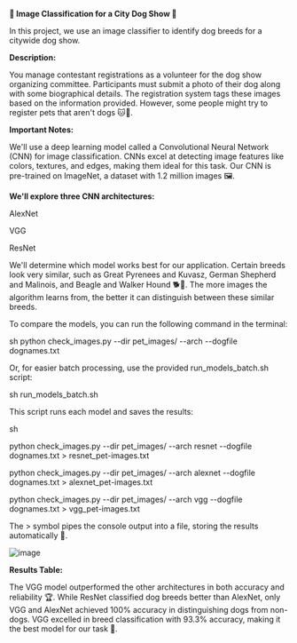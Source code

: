 **🐾 Image Classification for a City Dog Show 🐾**


In this project, we use an image classifier to identify dog breeds for a citywide dog show.


**Description:**

You manage contestant registrations as a volunteer for the dog show organizing committee. Participants must submit a photo of their dog along with some biographical details. The registration system tags these images based on the information provided. However, some people might try to register pets that aren't dogs 🐱🐰.

**Important Notes:**

We'll use a deep learning model called a Convolutional Neural Network (CNN) for image classification. CNNs excel at detecting image features like colors, textures, and edges, making them ideal for this task. Our CNN is pre-trained on ImageNet, a dataset with 1.2 million images 🖼️.

**We'll explore three CNN architectures:**

AlexNet

VGG

ResNet

We'll determine which model works best for our application. Certain breeds look very similar, such as Great Pyrenees and Kuvasz, German Shepherd and Malinois, and Beagle and Walker Hound 🐕🐩. The more images the algorithm learns from, the better it can distinguish between these similar breeds.

To compare the models, you can run the following command in the terminal:

sh python check_images.py --dir pet_images/ --arch <architecture> --dogfile dognames.txt

Or, for easier batch processing, use the provided run_models_batch.sh script:

sh run_models_batch.sh

This script runs each model and saves the results:

sh

python check_images.py --dir pet_images/ --arch resnet --dogfile dognames.txt > resnet_pet-images.txt

python check_images.py --dir pet_images/ --arch alexnet --dogfile dognames.txt > alexnet_pet-images.txt

python check_images.py --dir pet_images/ --arch vgg --dogfile dognames.txt > vgg_pet-images.txt

The > symbol pipes the console output into a file, storing the results automatically 📄.


![image](https://github.com/Ruchita21s/Dog-Breed-Classification/assets/140568662/4bb4bcc3-0107-4917-95e3-fcd6b8a70d71)



**Results Table:**

The VGG model outperformed the other architectures in both accuracy and reliability 🏆. While ResNet classified dog breeds better than AlexNet, only VGG and AlexNet achieved 100% accuracy in distinguishing dogs from non-dogs. VGG excelled in breed classification with 93.3% accuracy, making it the best model for our task 🎯.

